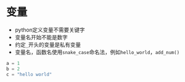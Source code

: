 # 变量

* python定义变量不需要关键字
* 变量名开始不能是数字
* 约定`_`开头的变量是私有变量
* 变量名，函数名使用`snake_case`命名法，例如`hello_world`，`add_num()`

```python
a = 1
b = 2
c = "hello world"
```

